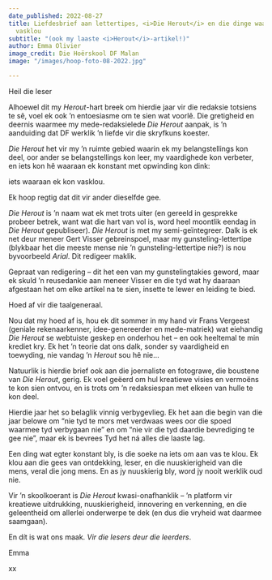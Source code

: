 ```yaml
---
date_published: 2022-08-27
title: Liefdesbrief aan lettertipes, <i>Die Herout</i> en die dinge waaraan ons kan
  vasklou
subtitle: "(ook my laaste <i>Herout</i>-artikel!)"
author: Emma Olivier
image_credit: Die Hoërskool DF Malan
image: "/images/hoop-foto-08-2022.jpg"

---
```

Heil die leser

Alhoewel dit my _Herout_-hart breek om hierdie jaar vir die redaksie totsiens te sê, voel ek ook ’n entoesiasme om te sien wat voorlê. Die gretigheid en deernis waarmee my mede-redaksielede _Die Herout_ aanpak, is ’n aanduiding dat DF werklik ’n liefde vir die skryfkuns koester.

_Die Herout_ het vir my ’n ruimte gebied waarin ek my belangstellings kon deel, oor ander se belangstellings kon leer, my vaardighede kon verbeter, en iets kon hê waaraan ek konstant met opwinding kon dink:

iets waaraan ek kon vasklou.

Ek hoop regtig dat dit vir ander dieselfde gee.

_Die Herout_ is ’n naam wat ek met trots uiter (en gereeld in gesprekke probeer betrek, want wat die hart van vol is, word heel moontlik eendag in _Die Herout_ gepubliseer). _Die Herout_ is met my semi-geïntegreer. Dalk is ek net deur meneer Gert Visser gebreinspoel, maar my gunsteling-lettertipe (blykbaar het die meeste mense nie ’n gunsteling-lettertipe nie?) is nou byvoorbeeld _Arial_. Dit redigeer maklik.

Gepraat van redigering – dit het een van my gunstelingtakies geword, maar ek skuld ’n reusedankie aan meneer Visser en die tyd wat hy daaraan afgestaan het om elke artikel na te sien, insette te lewer en leiding te bied.

Hoed af vir die taalgeneraal.

Nou dat my hoed af is, hou ek dit sommer in my hand vir Frans Vergeest (geniale rekenaarkenner, idee-genereerder en mede-matriek) wat eiehandig _Die Herout_ se webtuiste geskep en onderhou het – en ook heeltemal te min krediet kry. Ek het ’n teorie dat ons dalk, sonder sy vaardigheid en toewyding, nie vandag ’n _Herout_ sou hê nie…

Natuurlik is hierdie brief ook aan die joernaliste en fotograwe, die boustene van _Die Herout_, gerig. Ek voel geëerd om hul kreatiewe visies en vermoëns te kon sien ontvou, en is trots om ’n redaksiespan met elkeen van hulle te kon deel.

Hierdie jaar het so belaglik vinnig verbygevlieg. Ek het aan die begin van die jaar belowe om “nie tyd te mors met verdwaas wees oor die spoed waarmee tyd verbygaan nie” en om “nie vir die tyd daardie bevrediging te gee nie”, maar ek is bevrees Tyd het ná alles die laaste lag.

Een ding wat egter konstant bly, is die soeke na iets om aan vas te klou. Ek klou aan die gees van ontdekking, leser, en die nuuskierigheid van die mens, veral die jong mens. En as jy nuuskierig bly, word jy nooit werklik oud nie.

Vir ’n skoolkoerant is _Die Herout_ kwasi-onafhanklik – ’n platform vir kreatiewe uitdrukking, nuuskierigheid, innovering en verkenning, en die geleentheid om allerlei onderwerpe te dek (en dus die vryheid wat daarmee saamgaan).

En dít is wat ons maak. _Vir die lesers deur die leerders_.

Emma

xx